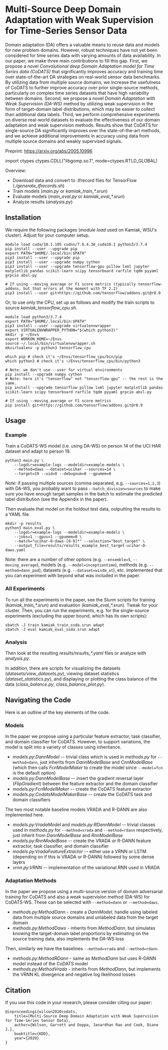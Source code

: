 # Multi-Source Deep Domain Adaptation with Weak Supervision for Time-Series Sensor Data

Domain adaptation (DA) offers a valuable means to reuse data and models for new
problem domains. However, robust techniques have not yet been considered for
time series data with varying amounts of data availability. In our paper, we
make three main contributions to fill this gap. First, we propose a novel
*Convolutional deep Domain Adaptation model for Time Series data (CoDATS)* that
significantly improves accuracy and training time over state-of-the-art DA
strategies on real-world sensor data benchmarks. By utilizing data from multiple
source domains, we increase the usefulness of CoDATS to further improve
accuracy over prior single-source methods, particularly on complex time series
datasets that have high variability between domains. Second, we propose a novel
*Domain Adaptation with Weak Supervision (DA-WS)* method by utilizing weak
supervision in the form of target-domain label distributions, which may be
easier to collect than additional data labels. Third, we perform comprehensive
experiments on diverse real-world datasets to evaluate the effectiveness of our
domain adaptation and weak supervision methods. Results show that CoDATS for
single-source DA significantly improves over the state-of-the-art methods, and
we achieve additional improvements in accuracy using data from multiple source
domains and weakly supervised signals.

Preprint: https://arxiv.org/abs/2005.10996

import ctypes
ctypes.CDLL("libgomp.so.1", mode=ctypes.RTLD_GLOBAL)

Overview:

- Download data and convert to .tfrecord files for TensorFlow
  (*./generate_tfrecords.sh*)
- Train models (*main.py* or *kamiak_train_\*.srun*)
- Evaluate models (*main_eval.py* or *kamiak_eval_\*.srun*)
- Analyze results (*analysis.py*)

## Installation

We require the following packages (*module load* used on Kamiak, WSU's cluster).
Adjust for your computer setup.

    module load cuda/10.1.105 cudnn/7.6.4.38_cuda10.1 python3/3.7.4
    pip install --user --upgrade pip
    export PATH="$HOME/.local/bin:$PATH"
    pip3 install --user --upgrade pip
    pip3 install --user --upgrade numpy cython
    pip3 install --user --upgrade tensorflow-gpu pillow lxml jupyter matplotlib pandas scikit-learn scipy tensorboard rarfile tqdm pyyaml grpcio absl-py

    # If using --moving_average or F1 score metrics (typically tensorflow-addons, but that errors at the moment with TF 2.2)
    pip3 install --user git+https://github.com/tensorflow/addons.git@r0.9

Or, to use only the CPU, set up as follows and modify the train scripts to
source *kamiak_tensorflow_cpu.sh*.

    module load python3/3.7.4
    export PATH="$HOME/.local/bin:$PATH"
    pip3 install --user --upgrade virtualenvwrapper
    export VIRTUALENVWRAPPER_PYTHON="$(which python3)"
    mkdir -p ~/Envs
    export WORKON_HOME=~/Envs
    source ~/.local/bin/virtualenvwrapper.sh
    mkvirtualenv -p python3 tensorflow_cpu

    which pip # check it's ~/Envs/tensorflow_cpu/bin/pip
    which python3 # check it's ~/Envs/tensorflow_cpu/bin/python3

    # Note: we don't use --user for virtual environments
    pip install --upgrade numpy cython
    # Note: here it's "tensorflow" not "tensorflow-gpu" -- the rest is the same.
    pip install --upgrade tensorflow pillow lxml jupyter matplotlib pandas scikit-learn scipy tensorboard rarfile tqdm pyyaml grpcio absl-py

    # If using --moving_average or F1 score metrics
    pip install git+https://github.com/tensorflow/addons.git@r0.9

## Usage

### Example

Train a CoDATS-WS model (i.e. using DA-WS) on person 14 of the UCI HAR dataset
and adapt to person 19.

    python3 main.py \
        --logdir=example-logs --modeldir=example-models \
        --method=daws --dataset=ucihar --sources=14 \
        --target=19 --uid=0 --debugnum=0 --gpumem=0

Note: if passing multiple sources (comma separated, e.g. ``--sources=1,2,3``)
with DA-WS, you probably want to pass ``--batch_division=sources`` to make sure
you have enough target samples in the batch to estimate the predicted label
distribution (see the Appendix in the paper).

Then evaluate that model on the holdout test data, outputting the results to a
YAML file.

    mkdir -p results
    python3 main_eval.py \
        --logdir=example-logs --modeldir=example-models \
        --jobs=1 --gpus=1 --gpumem=0 \
        --match="ucihar-0-daws-[0-9]*" --selection="best_target" \
        --output_file=results/results_example_best_target-ucihar-0-daws.yaml

Note: there are a number of other options (e.g. ``--ensemble=5``,
``--moving_average``), models (e.g. ``--model=inceptiontime``), methods (e.g.
``--method=dann_pad``), datasets (e.g. ``--dataset=wisdm_at``), etc. implemented that
you can experiment with beyond what was included in the paper.

### All Experiments

To run all the experiments in the paper, see the Slurm scripts for training
(*kamiak_train_\*.srun*) and evaluation (*kamiak_eval_\*.srun*). Tweak
for your cluster. Then, you can run the experiments, e.g. for the single-source
experiments (excluding the upper bound, which has its own scripts):

    sbatch -J train kamiak_train_ssda.srun adapt
    sbatch -J eval kamiak_eval_ssda.srun adapt

### Analysis

Then look at the resulting *results/results_\*.yaml* files or analyze with
*analysis.py*.

In addition, there are scripts for visualizing the datasets
(*datasets/view_datasets.py*), viewing dataset statistics
(*dataset_statistics.py*), and displaying or plotting the class balance of the
data (*class_balance.py*, *class_balance_plot.py*).

## Navigating the Code

Here is an outline of the key elements of the code.

### Models

In the paper we propose using a particular feature extractor, task classifier,
and domain classifier for CoDATS. However, to support variations, the model is
split into a variety of classes using inheritance.

- *models.py:DannModel* -- trivial class which is used in *methods.py* for
  ``--method=dann``, just inherits from *DannModelBase* and *CnnModelBase* (which
  then calls *FcnModelMaker* to create the model since ``--model=fcn`` is the
  default option)
- *models.py:DannModelBase* -- insert the gradient reversal layer
  (*FlipGradient*) between the feature extractor and the domain classifier
- *models.py:FcnModelMaker* -- create the CoDATS feature extractor
- *models.py:CodatsModelMakerBase* -- create the CoDATS task and domain
  classifiers

The two most notable baseline models VRADA and R-DANN are also implemented here.

- *models.py:VradaModel* and *models.py:RDannModel* -- trivial classes used in
  *methods.py* for ``--method=vrada`` and ``--method=rdann`` respectively, just inherit
  from *DannModelBase* and *RnnModelBase*
- *models.py:RnnModelBase* -- create the VRADA or R-DANN feature extractor, task
  classifier, and domain classifier
- *models.py:VradaFeatureExtractor* -- either use a VRNN or LSTM (depending on
  if this is VRADA or R-DANN) followed by some dense layers
- *vrnn.py:VRNN* -- implementation of the variational RNN used in VRADA

### Adaptation Methods

In the paper we propose using a multi-source version of domain adversarial
training for CoDATS and also a weak supervision method (DA-WS) for CoDATS-WS.
These can be selected with ``--method=dann`` or ``--method=daws``.

- *methods.py:MethodDann* - create a *DannModel*, handle using labeled data from
  multiple source domains and unlabeled data from the target domain
- *methods.py:MethodDaws* - inherits from *MethodDann*, but simulates knowing
  the target-domain label proportions by estimating on the source training data,
  also implements the DA-WS loss

Then, similarly we have the baselines ``--method=vrada`` and ``--method=rdann``.

- *methods.py:MethodRDann* - same as *MethodDann* but uses R-DANN model instead
  of the CoDATS model
- *methods.py:MethodVrada* - inherits from *MethodDann*, but implements the
  VRNN KL divergence and negative log likelihood losses


## Citation

If you use this code in your research, please consider citing our paper:

    @inproceedings{wilson2020codats,
        title={Multi-Source Deep Domain Adaptation with Weak Supervision for Time-Series Sensor Data},
        author={Wilson, Garrett and Doppa, Janardhan Rao and Cook, Diane J.},
        booktitle={KDD},
        year={2020}
    }
